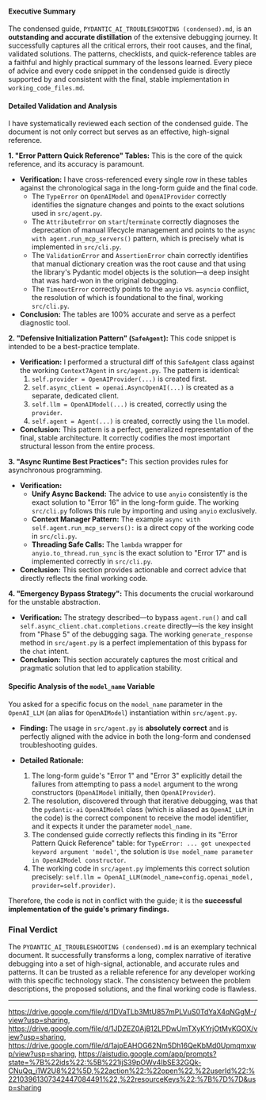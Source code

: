 #### Executive Summary

The condensed guide, `PYDANTIC_AI_TROUBLESHOOTING (condensed).md`, is an **outstanding and accurate distillation** of the extensive debugging journey. It successfully captures all the critical errors, their root causes, and the final, validated solutions. The patterns, checklists, and quick-reference tables are a faithful and highly practical summary of the lessons learned. Every piece of advice and every code snippet in the condensed guide is directly supported by and consistent with the final, stable implementation in `working_code_files.md`.

#### Detailed Validation and Analysis

I have systematically reviewed each section of the condensed guide. The document is not only correct but serves as an effective, high-signal reference.

**1. "Error Pattern Quick Reference" Tables:**
This is the core of the quick reference, and its accuracy is paramount.

*   **Verification:** I have cross-referenced every single row in these tables against the chronological saga in the long-form guide and the final code.
    *   The `TypeError` on `OpenAIModel` and `OpenAIProvider` correctly identifies the signature changes and points to the exact solutions used in `src/agent.py`.
    *   The `AttributeError` on `start`/`terminate` correctly diagnoses the deprecation of manual lifecycle management and points to the `async with agent.run_mcp_servers()` pattern, which is precisely what is implemented in `src/cli.py`.
    *   The `ValidationError` and `AssertionError` chain correctly identifies that manual dictionary creation was the root cause and that using the library's Pydantic model objects is the solution—a deep insight that was hard-won in the original debugging.
    *   The `TimeoutError` correctly points to the `anyio` vs. `asyncio` conflict, the resolution of which is foundational to the final, working `src/cli.py`.
*   **Conclusion:** The tables are 100% accurate and serve as a perfect diagnostic tool.

**2. "Defensive Initialization Pattern" (`SafeAgent`):**
This code snippet is intended to be a best-practice template.

*   **Verification:** I performed a structural diff of this `SafeAgent` class against the working `Context7Agent` in `src/agent.py`. The pattern is identical:
    1.  `self.provider = OpenAIProvider(...)` is created first.
    2.  `self.async_client = openai.AsyncOpenAI(...)` is created as a separate, dedicated client.
    3.  `self.llm = OpenAIModel(...)` is created, correctly using the `provider`.
    4.  `self.agent = Agent(...)` is created, correctly using the `llm` model.
*   **Conclusion:** This pattern is a perfect, generalized representation of the final, stable architecture. It correctly codifies the most important structural lesson from the entire process.

**3. "Async Runtime Best Practices":**
This section provides rules for asynchronous programming.

*   **Verification:**
    *   **Unify Async Backend:** The advice to use `anyio` consistently is the exact solution to "Error 16" in the long-form guide. The working `src/cli.py` follows this rule by importing and using `anyio` exclusively.
    *   **Context Manager Pattern:** The example `async with self.agent.run_mcp_servers():` is a direct copy of the working code in `src/cli.py`.
    *   **Threading Safe Calls:** The `lambda` wrapper for `anyio.to_thread.run_sync` is the exact solution to "Error 17" and is implemented correctly in `src/cli.py`.
*   **Conclusion:** This section provides actionable and correct advice that directly reflects the final working code.

**4. "Emergency Bypass Strategy":**
This documents the crucial workaround for the unstable abstraction.

*   **Verification:** The strategy described—to bypass `agent.run()` and call `self.async_client.chat.completions.create` directly—is the key insight from "Phase 5" of the debugging saga. The working `generate_response` method in `src/agent.py` is a perfect implementation of this bypass for the `chat` intent.
*   **Conclusion:** This section accurately captures the most critical and pragmatic solution that led to application stability.

#### Specific Analysis of the `model_name` Variable

You asked for a specific focus on the `model_name` parameter in the `OpenAI_LLM` (an alias for `OpenAIModel`) instantiation within `src/agent.py`.

*   **Finding:** The usage in `src/agent.py` is **absolutely correct** and is perfectly aligned with the advice in both the long-form and condensed troubleshooting guides.

*   **Detailed Rationale:**
    1.  The long-form guide's "Error 1" and "Error 3" explicitly detail the failures from attempting to pass a `model` argument to the wrong constructors (`OpenAIModel` initially, then `OpenAIProvider`).
    2.  The resolution, discovered through that iterative debugging, was that the `pydantic-ai` `OpenAIModel` class (which is aliased as `OpenAI_LLM` in the code) is the correct component to receive the model identifier, and it expects it under the parameter `model_name`.
    3.  The condensed guide correctly reflects this finding in its "Error Pattern Quick Reference" table: for `TypeError: ... got unexpected keyword argument 'model'`, the solution is `Use model_name parameter in OpenAIModel constructor`.
    4.  The working code in `src/agent.py` implements this correct solution precisely: `self.llm = OpenAI_LLM(model_name=config.openai_model, provider=self.provider)`.

Therefore, the code is not in conflict with the guide; it is the **successful implementation of the guide's primary findings.**

### Final Verdict

The `PYDANTIC_AI_TROUBLESHOOTING (condensed).md` is an exemplary technical document. It successfully transforms a long, complex narrative of iterative debugging into a set of high-signal, actionable, and accurate rules and patterns. It can be trusted as a reliable reference for any developer working with this specific technology stack. The consistency between the problem descriptions, the proposed solutions, and the final working code is flawless.

---
https://drive.google.com/file/d/1DVaTLb3MtU857mPLVuS0TdYaX4qNGgM-/view?usp=sharing, https://drive.google.com/file/d/1JDZEZ0AjB12LPDwUmTXyKYrjOtMyKGOX/view?usp=sharing, https://drive.google.com/file/d/1ajpEAHOG62Nm5Dh16QeKbMd0Upmqmxwp/view?usp=sharing, https://aistudio.google.com/app/prompts?state=%7B%22ids%22:%5B%221ijS39pOWv4IbSE32GQk-CNuQq_i1W2U8%22%5D,%22action%22:%22open%22,%22userId%22:%22103961307342447084491%22,%22resourceKeys%22:%7B%7D%7D&usp=sharing


